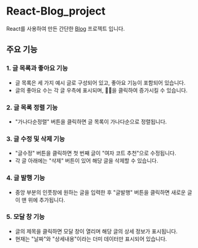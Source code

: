 # React-Blog_project
React를 사용하여 만든 간단한 [Blog](https://skagn4929.github.io/React-Blog_project/) 프로젝트 입니다.   

## 주요 기능
### 1. 글 목록과 좋아요 기능
- 글 목록은 세 가지 예시 글로 구성되어 있고, 좋아요 기능이 포함되어 있습니다.
- 글의 좋아요 수는 각 글 우측에 표시되며, 👍🏻을 클릭하여 증가시킬 수 있습니다.

### 2. 글 목록 정렬 기능
- "가나다순정렬" 버튼을 클릭하면 글 목록이 가나다순으로 정렬됩니다.

### 3. 글 수정 및 삭제 기능
- "글수정" 버튼을 클릭하면 첫 번째 글이 "여자 코트 추천"으로 수정됩니다.
- 각 글 아래에는 "삭제" 버튼이 있어 해당 글을 삭제할 수 있습니다.

### 4. 글 발행 기능
- 중앙 부분의 인풋창에 원하는 글을 입력한 후 "글발행" 버튼을 클릭하면 새로운 글이 맨 위에 추가됩니다.

### 5. 모달 창 기능
- 글의 제목을 클릭하면 모달 창이 열리며 해당 글의 상세 정보가 표시됩니다.
- 현재는 "날짜"와 "상세내용"이라는 더미 데이터만 표시되어 있습니다.
